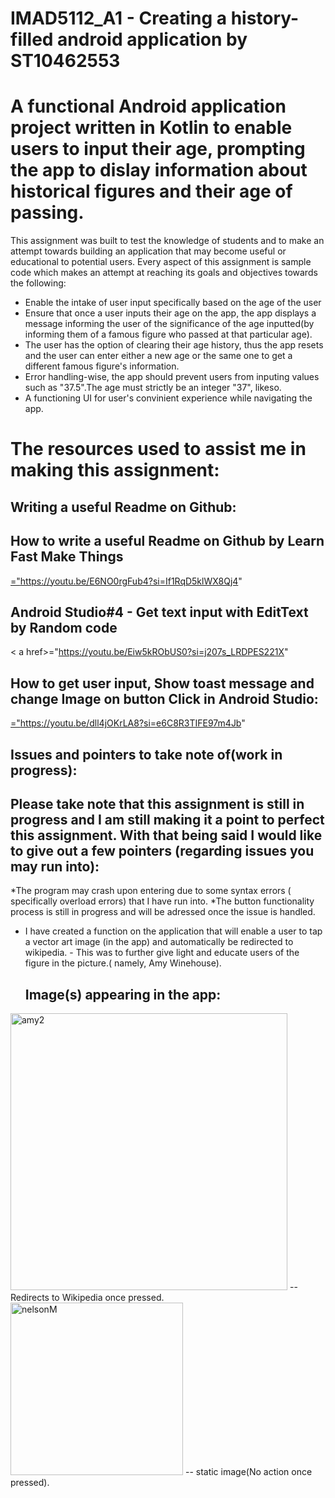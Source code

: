 # IMAD5112_A1 - Creating a history-filled android application by ST10462553

# A functional Android application project written in Kotlin to enable users to input their age, prompting the app to  dislay information about historical figures and their age of passing.

This assignment was built to test the knowledge of students and to make an attempt towards building an application that may become useful or educational to potential users. Every aspect of this assignment is sample code which makes an attempt at reaching its goals and objectives towards the following:
* Enable the intake of user input specifically based on the age of the user
* Ensure that once a user inputs their age on the app, the app displays a message informing the user of the significance of the age inputted(by informing them of a famous figure who passed at that particular age).
* The user has the option of clearing their age history, thus the app resets and the user can enter either a new age or the same one to get a different famous figure's information.
* Error handling-wise, the app should prevent users from inputing values such as "37.5".The age must strictly be an integer "37", likeso.
* A functioning UI for user's convinient experience while navigating the app.

 # The resources used to assist me in making this assignment:
 ## Writing a useful Readme on Github:
 ## How to write a useful Readme on Github by Learn Fast Make Things
 <a href>="https://youtu.be/E6NO0rgFub4?si=If1RqD5klWX8Qj4"
</a>

## Android Studio#4 - Get text input with EditText by Random code
< a href>="https://youtu.be/Eiw5kRObUS0?si=j207s_LRDPES221X"
</a>

## How to get user input, Show toast message and change Image on button Click in Android Studio:
<a href>="https://youtu.be/dll4jOKrLA8?si=e6C8R3TIFE97m4Jb"
</a> 

## Issues and pointers to take note of(work in progress):
## Please take note that this assignment is still in progress and I am still making it a point to perfect this assignment. With that being said I would like to give out a few pointers (regarding issues you may run into):

*The program may crash upon entering due to some syntax errors ( specifically overload errors) that I have run into.
*The button functionality process is still in progress and will be adressed once the issue is handled.
* I have created a function on the application that will enable a user to tap a vector art image (in the app) and automatically be redirected to wikipedia. - This was to further give light and educate users of the figure in the picture.( namely, Amy Winehouse).
  ## Image(s) appearing in the app:
<img width="443" alt="amy2" src="https://github.com/ST10462553/IMAD5112_A1/assets/167323821/f8efadd8-c520-454d-b50d-0d1bf40ed333"> -- Redirects to Wikipedia once pressed.
<img width="276" alt="nelsonM" src="https://github.com/ST10462553/IMAD5112_A1/assets/167323821/6167c876-b441-464c-b7ed-4aaf4b5f2e87"> -- static image(No action once pressed).
